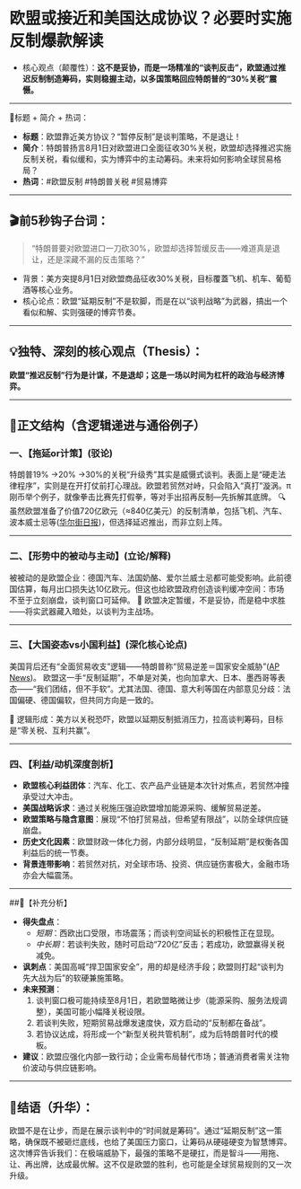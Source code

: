 # 欧盟或接近和美国达成协议？必要时实施反制爆款解读

- 核心观点（颠覆性）：**这不是妥协，而是一场精准的“谈判反击”，欧盟通过推迟反制制造筹码，实则稳握主动，以多国策略回应特朗普的“30%关税”震慑。**

------

🎯标题 + 简介 + 热词：

- **标题**：欧盟靠近美方协议？“暂停反制”是谈判策略，不是退让！
- **简介**：特朗普扬言8月1日对欧盟进口全面征收30%关税，欧盟却选择推迟实施反制关税，看似缓和，实为博弈中的主动筹码。未来将如何影响全球贸易格局？
- **热词**：#欧盟反制 #特朗普关税 #贸易博弈

------

## 🎬前5秒钩子台词：

> “特朗普要对欧盟进口一刀砍30%，欧盟却选择暂缓反击——难道真是退让，还是深藏不漏的反击策略？”

- 背景：美方突提8月1日对欧盟商品征收30%关税，目标覆蓋飞机、机车、葡萄酒等核心业务。
- 核心论点：欧盟“延期反制”不是软脚，而是在以“谈判战略”为武器，搞出一个看似和解、实则强硬的博弈节奏。

------

## 💡独特、深刻的核心观点（Thesis）：

**欧盟“推迟反制”行为是计谋，不是退却；这是一场以时间为杠杆的政治与经济博弈。**

------

## 🧩正文结构（含逻辑递进与通俗例子）

### 一、【拖延or计策】(驳论)

特朗普19% →20% →30%的关税“升级秀”其实是威慑式谈判。表面上是“硬走法律程序”，实则是在开打仗前打心理战。欧盟若贸然对峙，只会陷入“真打”漩涡。π 刚币举个例子，就像拳击比赛先打假拳，等对手出招再反制—先拆解其底牌。
 🔍 虽然欧盟准备了价值720亿欧元（≈840亿美元）的反制清单，包括飞机、汽车、波本威士忌等([华尔街日报](https://www.wsj.com/world/europe/trump-tariffs-eu-response-eb30fc55?utm_source=chatgpt.com))，但选择延迟推出，而非立刻上阵。

------

### 二、【形势中的被动与主动】(立论/解释)

被被动的是欧盟企业：德国汽车、法国奶酪、爱尔兰威士忌都可能受影响。此前德国估算，每月出口损失达10亿欧元。但这也给欧盟政府创造谈判缓冲空间：市场不至于立刻崩盘，谈判窗口可延伸。
 🧠 欧盟决定暂缓，不是妥协，而是稳中求胜——将实武器藏入暗处，以谈判为主战场。

------

### 三、【大国姿态vs小国利益】(深化核心论点)

美国背后还有“全面贸易收支”逻辑——特朗普称“贸易逆差＝国家安全威胁”([AP News](https://apnews.com/article/eu-trump-tariffs-von-der-leyen-talks-3d01a24fd5cfb38fa7070e556d675498?utm_source=chatgpt.com))。
 欧盟这一手“反制延期”，不单是对美，也向加拿大、日本、墨西哥等表态——“我们团结，但不手软”。尤其法国、德国、意大利等国在内部意见分歧：法国偏硬、德国偏软，但共同方向是一致的。

🧠 逻辑形成：美方以关税恐吓，欧盟以延期反制抵消压力，拉高谈判筹码，目标是“零关税、互利共赢”。

------

### 四、【利益/动机深度剖析】

- **欧盟核心利益团体**：汽车、化工、农产品产业链是本次针对焦点，若贸然冲撞承受过大冲击。
- **美国战略诉求**：通过关税施压强迫欧盟增加能源采购、缓解贸易逆差。
- **欧盟策略与隐含意图**：展现“不怕打贸易战，但希望有限战”，以防全球供应链崩盘。
- **历史文化因素**：欧盟财政一体化力弱，内部分歧明显，“反制延期”是权衡各国利益后的统一节奏。
- **背景连带影响**：若贸然对抗，对全球市场、投资、供应链伤害极大，金融市场亦会大幅震荡。

------

\##📌【补充分析】

- **得失盘点**：
  - *短期*：西欧出口受限，市场震荡；而谈判空间延长的积极性正在显现。
  - *中长期*：若谈判失败，随时可启动“720亿”反击；若成功，欧盟赢得关税减免。
- **讽刺点**：美国高喊“捍卫国家安全”，用的却是经济手段；欧盟则打起“谈判为先大战为后”的软硬兼施策略。
- **未来预测**：
  1. 谈判窗口极可能持续至8月1日，若欧盟略微让步（能源采购、服务法规调整），美国可能小幅降关税设限。
  2. 若谈判失败，短期贸易战爆发速度快，双方启动的“反制都在备战”。
  3. 若协议达成，将形成一个“新型关税共管机制”，成为后特朗普时代的模板。
- **建议**：欧盟应强化内部一致行动；企业需布局替代市场；普通消费者需关注物价波动与供应链影响。

------

## 🎯结语（升华）：

欧盟不是在让步，而是在展示谈判中的“时间就是筹码”。通过“延期反制”这一策略，确保既不被砸烂底线，也给了美国压力窗口，让筹码从硬碰硬变为智慧博弈。这次博弈告诉我们：在极端威胁下，最强的策略不是硬扛，而是智斗——用拖、让、再出牌，达成最优解。这不仅是欧盟的胜利，也可能是全球贸易规则的又一次升级。
